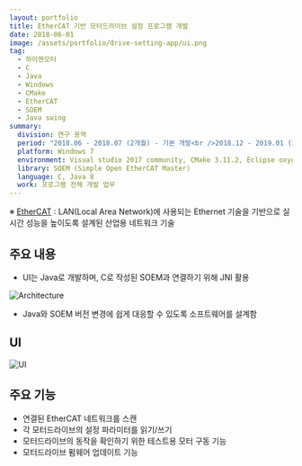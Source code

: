 ```yaml
---
layout: portfolio
title: EtherCAT 기반 모터드라이브 설정 프로그램 개발
date: 2018-06-01
image: /assets/portfolio/drive-setting-app/ui.png
tag:
  - 하이젠모터
  - C
  - Java
  - Windows
  - CMake
  - EtherCAT
  - SOEM
  - Java swing
summary:
  division: 연구 용역
  period: "2018.06 - 2018.07 (2개월) - 기본 개발<br />2018.12 - 2019.01 (2개월) - 추가 개선 개발"
  platform: Windows 7
  environment: Visual studio 2017 community, CMake 3.11.2, Eclipse oxygen.3a
  library: SOEM (Simple Open EtherCAT Master)
  language: C, Java 8
  work: 프로그램 전체 개발 업무
---
```


※ [EtherCAT](https://www.ethercat.org/default.htm) : LAN(Local Area Network)에 사용되는 Ethernet 기술을 기반으로 실시간 성능을 높이도록 설계된 산업용 네트워크 기술

## 주요 내용

* UI는 Java로 개발하며, C로 작성된 SOEM과 연결하기 위해 JNI 활용

![Architecture]({{site.baseurl}}/assets/portfolio/drive-setting-app/architecture.png)

* Java와 SOEM 버전 변경에 쉽게 대응할 수 있도록 소프트웨어를 설계함

## UI

![UI]({{site.baseurl}}/assets/portfolio/drive-setting-app/ui.png)

## 주요 기능

* 연결된 EtherCAT 네트워크를 스캔
* 각 모터드라이브의 설정 파라미터를 읽기/쓰기
* 모터드라이브의 동작을 확인하기 위한 테스트용 모터 구동 기능
* 모터드라이브 펌웨어 업데이트 기능
